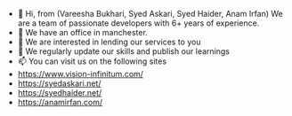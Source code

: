 - 👋 Hi, from (Vareesha Bukhari, Syed Askari, Syed Haider, Anam Irfan) We are a team of passionate developers with 6+ years of experience.
- 👀 We have an office in manchester.
- 👀 We are interested in lending our services to you
- 🌱 We regularly update our skills and publish our learnings
- 📫 You can visit us on the following sites
- https://www.vision-infinitum.com/
- https://syedaskari.net/
- https://syedhaider.net/
- https://anamirfan.com/


<!---
VisionInfinitum/VisionInfinitum is a ✨ special ✨ repository because its `README.md` (this file) appears on your GitHub profile.
You can click the Preview link to take a look at your changes.
--->
